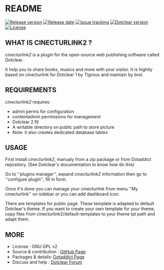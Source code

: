 # README

[![Release version](https://img.shields.io/github/v/release/JcDenis/cinecturlink2)](https://github.com/JcDenis/cinecturlink2/releases)
[![Release date](https://img.shields.io/github/release-date/JcDenis/cinecturlink2)](https://github.com/JcDenis/cinecturlink2/releases)
[![Issue tracking](https://img.shields.io/github/issues/JcDenis/cinecturlink2)](https://github.com/JcDenis/cinecturlink2/issues)
[![Dotclear version](https://img.shields.io/badge/dotclear-v2.19-blue.svg)](https://fr.dotclear.org/download)
[![License](https://img.shields.io/badge/license-GPL%20v2-blue.svg)](https://github.com/JcDenis/cinecturlink2/blob/master/LICENSE)

## WHAT IS CINECTURLINK2 ?

_cinecturlink2_ is a plugin for the open-source 
web publishing software called Dotclear.

It help you to share books, musics and more with your visitor.
It is hightly based on cinecturlink for Dotclear 1 
by Tigroux and maintain by brol.

## REQUIREMENTS

 _cinecturlink2_ requires: 

  * admin perms for configuration
  * contentadmin permissions for management
  * Dotclear 2.19
  * A writable directory on public path to store picture
  * Note: it also creates dedicated database tables

## USAGE

First install _cinecturlink2_, manualy from a zip package or from 
Dotaddict repository. (See Dotclear's documentation to know how do this)

Go to ''plugins manager'', expand _cinecturlink2_ information then 
go to ''configure plugin'', fill in form.

Once it's done you can manage your cinecturlink from menu 
''My cinecturlink'' on sidebar or you can add dashboard icon.

There are templates for public page. These template is adapted to 
default Dotclear's theme. If you want to create your own template 
for your theme, copy files from cinecturlink2/default-templates 
to your theme tpl path and adapt them.

## MORE

 * License : GNU GPL v2
 * Source & contribution : [GitHub Page](https://github.com/JcDenis/cinecturlink2)
 * Packages & details:  [Dotaddict Page](https://plugins.dotaddict.org/dc2/details/cinecturlink2)
 * Discuss and help : [Dotclear Forum](https://forum.dotclear.org/viewtopic.php?id=40893)